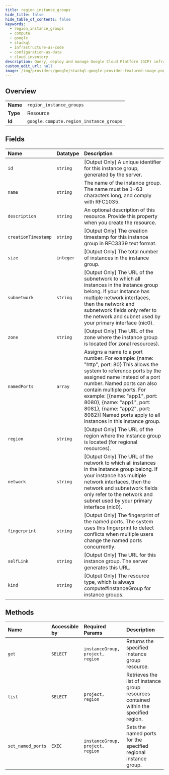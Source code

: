 ```yaml
---
title: region_instance_groups
hide_title: false
hide_table_of_contents: false
keywords:
  - region_instance_groups
  - compute
  - google    
  - stackql
  - infrastructure-as-code
  - configuration-as-data
  - cloud inventory
description: Query, deploy and manage Google Cloud Platform (GCP) infrastructure and resources using SQL
custom_edit_url: null
image: /img/providers/google/stackql-google-provider-featured-image.png
---
```

  
    

## Overview
<table><tbody>
<tr><td><b>Name</b></td><td><code>region_instance_groups</code></td></tr>
<tr><td><b>Type</b></td><td>Resource</td></tr>
<tr><td><b>Id</b></td><td><code>google.compute.region_instance_groups</code></td></tr>
</tbody></table>

## Fields
| Name | Datatype | Description |
|:-----|:---------|:------------|
| `id` | `string` | [Output Only] A unique identifier for this instance group, generated by the server. |
| `name` | `string` | The name of the instance group. The name must be 1-63 characters long, and comply with RFC1035. |
| `description` | `string` | An optional description of this resource. Provide this property when you create the resource. |
| `creationTimestamp` | `string` | [Output Only] The creation timestamp for this instance group in RFC3339 text format. |
| `size` | `integer` | [Output Only] The total number of instances in the instance group. |
| `subnetwork` | `string` | [Output Only] The URL of the subnetwork to which all instances in the instance group belong. If your instance has multiple network interfaces, then the network and subnetwork fields only refer to the network and subnet used by your primary interface (nic0). |
| `zone` | `string` | [Output Only] The URL of the zone where the instance group is located (for zonal resources). |
| `namedPorts` | `array` |  Assigns a name to a port number. For example: &#123;name: "http", port: 80&#125; This allows the system to reference ports by the assigned name instead of a port number. Named ports can also contain multiple ports. For example: [&#123;name: "app1", port: 8080&#125;, &#123;name: "app1", port: 8081&#125;, &#123;name: "app2", port: 8082&#125;] Named ports apply to all instances in this instance group.  |
| `region` | `string` | [Output Only] The URL of the region where the instance group is located (for regional resources). |
| `network` | `string` | [Output Only] The URL of the network to which all instances in the instance group belong. If your instance has multiple network interfaces, then the network and subnetwork fields only refer to the network and subnet used by your primary interface (nic0). |
| `fingerprint` | `string` | [Output Only] The fingerprint of the named ports. The system uses this fingerprint to detect conflicts when multiple users change the named ports concurrently. |
| `selfLink` | `string` | [Output Only] The URL for this instance group. The server generates this URL. |
| `kind` | `string` | [Output Only] The resource type, which is always compute#instanceGroup for instance groups. |
## Methods
| Name | Accessible by | Required Params | Description |
|:-----|:--------------|:----------------|:------------|
| `get` | `SELECT` | `instanceGroup, project, region` | Returns the specified instance group resource. |
| `list` | `SELECT` | `project, region` | Retrieves the list of instance group resources contained within the specified region. |
| `set_named_ports` | `EXEC` | `instanceGroup, project, region` | Sets the named ports for the specified regional instance group. |
